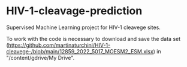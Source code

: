 # HIV-1-cleavage-prediction
Supervised Machine Learning project for HIV-1 cleavege sites.

To work with the code is necessary to download and save the data set (https://github.com/martinaturchini/HIV-1-cleavege-/blob/main/12859_2022_5017_MOESM2_ESM.xlsx) in "/content/gdrive/My Drive".
